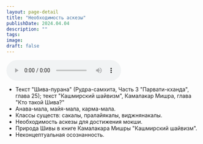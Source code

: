 ```yaml
---
layout: page-detail
title: "Необходимость аскезы"
publishDate: 2024.04.04
description: ""
tags:
image:
draft: false
---
```


<audio title="2024.04.04 - Необходимость аскезы.mp3" src="https://filer-api.advayta.org/v1.0/public/files/75213" controls=""></audio>

* Текст "Шива-пурана" (Рудра-самхита, Часть 3 "Парвати-кханда", глава 25); текст "Кашмирский шайвизм", Камалакар Мишра, глава "Кто такой Шива?"
* Анава-мала, майя-мала, карма-мала.
* Классы существ: сакалы, пралайякалы, виджнянакалы.
* Необходимость аскезы для достижения мокши.
* Природа Шивы в книге Камалакара Мишры "Кашмирский шайвизм".
* Неконцептуальная осознанность.

  
